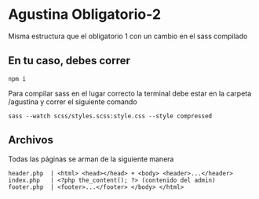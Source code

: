 # Agustina Obligatorio-2

Misma estructura que el obligatorio 1 con un cambio en el sass compilado

## En tu caso, debes correr
``` 
npm i 
```

Para compilar sass en el lugar correcto la terminal debe estar en la carpeta /agustina y correr el siguiente comando
```
sass --watch scss/styles.scss:style.css --style compressed 
```

## Archivos

Todas las páginas se arman de la siguiente manera

```
header.php  | <html> <head></head> + <body> <header>...</header>
index.php   | <?php the_content(); ?> (contenido del admin)
footer.php  | <footer>...</footer> </body> </html>
```
